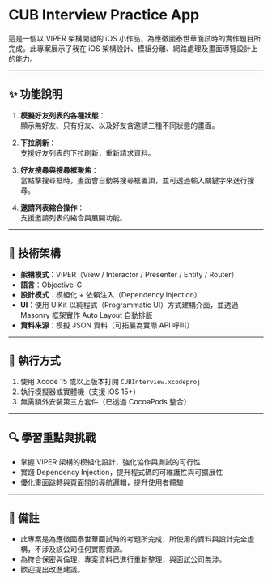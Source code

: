 
# CUB Interview Practice App

這是一個以 VIPER 架構開發的 iOS 小作品，為應徵國泰世華面試時的實作題目所完成。此專案展示了我在 iOS 架構設計、模組分離、網路處理及畫面導覽設計上的能力。

---

## ✨ 功能說明

1. **模擬好友列表的各種狀態**：  
   顯示無好友、只有好友、以及好友含邀請三種不同狀態的畫面。

2. **下拉刷新**：  
   支援好友列表的下拉刷新，重新請求資料。

3. **好友搜尋與搜尋框聚焦**：  
   當點擊搜尋框時，畫面會自動將搜尋框置頂，並可透過輸入關鍵字來進行搜尋。

4. **邀請列表縮合操作**：  
   支援邀請列表的縮合與展開功能。

---

## 🧱 技術架構

- **架構模式**：VIPER（View / Interactor / Presenter / Entity / Router）  
- **語言**：Objective-C  
- **設計模式**：模組化 + 依賴注入（Dependency Injection）  
- **UI**：使用 UIKit 以純程式（Programmatic UI）方式建構介面，並透過 Masonry 框架實作 Auto Layout 自動排版  
- **資料來源**：模擬 JSON 資料（可拓展為實際 API 呼叫）

---

## 🚀 執行方式

1. 使用 Xcode 15 或以上版本打開 `CUBInterview.xcodeproj`
2. 執行模擬器或實體機（支援 iOS 15+）
3. 無需額外安裝第三方套件（已透過 CocoaPods 整合）

---

## 🔍 學習重點與挑戰

- 掌握 VIPER 架構的模組化設計，強化協作與測試的可行性
- 實踐 Dependency Injection，提升程式碼的可維護性與可擴展性
- 優化畫面跳轉與頁面間的導航邏輯，提升使用者體驗

---

## 📌 備註

- 此專案是為應徵國泰世華面試時的考題所完成，所使用的資料與設計完全虛構，不涉及該公司任何實際資源。
- 為符合保密與倫理，專案資料已進行重新整理，與面試公司無涉。
- 歡迎提出改進建議。
